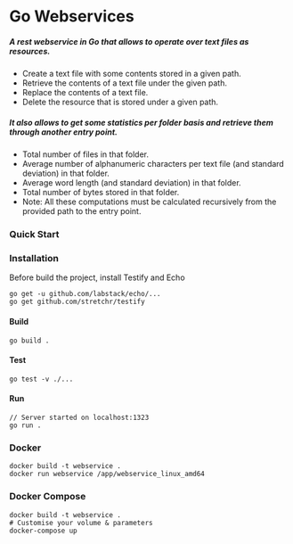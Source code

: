 # Go Webservices

##### A rest webservice in Go that allows to operate over text files as resources.
- Create a text file with some contents stored in a given path.
- Retrieve the contents of a text file under the given path.
- Replace the contents of a text file.
- Delete the resource that is stored under a given path.

##### It also allows to get some statistics per folder basis and retrieve them through another entry point.
- Total number of files in that folder.
- Average number of alphanumeric characters per text file (and standard deviation) in that folder.
- Average word length (and standard deviation) in that folder.
- Total number of bytes stored in that folder.
- Note: All these computations must be calculated recursively from the provided path to the entry point.

### Quick Start

### Installation

Before build the project, install Testify and Echo 
```
go get -u github.com/labstack/echo/...
go get github.com/stretchr/testify
```

#### Build 
```
go build .
```

#### Test
```
go test -v ./...
```

#### Run 
```
// Server started on localhost:1323
go run .
```

### Docker 
```
docker build -t webservice .
docker run webservice /app/webservice_linux_amd64
```

### Docker Compose
```
docker build -t webservice .
# Customise your volume & parameters
docker-compose up
```


